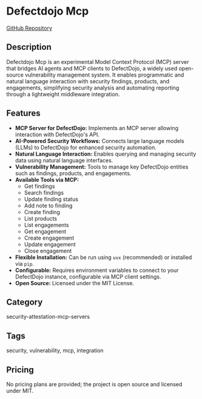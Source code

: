 # Defectdojo Mcp

[GitHub Repository](https://github.com/jamiesonio/defectdojo-mcp)

## Description
Defectdojo Mcp is an experimental Model Context Protocol (MCP) server that bridges AI agents and MCP clients to DefectDojo, a widely used open-source vulnerability management system. It enables programmatic and natural language interaction with security findings, products, and engagements, simplifying security analysis and automating reporting through a lightweight middleware integration.

## Features
- **MCP Server for DefectDojo:** Implements an MCP server allowing interaction with DefectDojo's API.
- **AI-Powered Security Workflows:** Connects large language models (LLMs) to DefectDojo for enhanced security automation.
- **Natural Language Interaction:** Enables querying and managing security data using natural language interfaces.
- **Vulnerability Management:** Tools to manage key DefectDojo entities such as findings, products, and engagements.
- **Available Tools via MCP:**
  - Get findings
  - Search findings
  - Update finding status
  - Add note to finding
  - Create finding
  - List products
  - List engagements
  - Get engagement
  - Create engagement
  - Update engagement
  - Close engagement
- **Flexible Installation:** Can be run using `uvx` (recommended) or installed via `pip`.
- **Configurable:** Requires environment variables to connect to your DefectDojo instance, configurable via MCP client settings.
- **Open Source:** Licensed under the MIT License.

## Category
security-attestation-mcp-servers

## Tags
security, vulnerability, mcp, integration

## Pricing
No pricing plans are provided; the project is open source and licensed under MIT.
